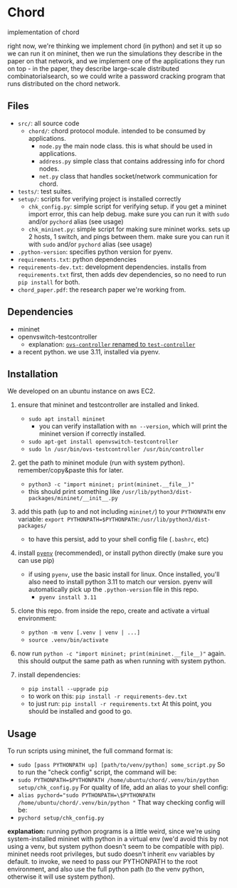 # Chord
implementation of chord

right now, we're thinking we implement chord (in python) and set it up so we 
can run it on mininet, then we run the simulations they describe in the paper 
on that network, and we implement one of the applications they run on top - in
the paper, they describe large-scale distributed combinatorialsearch, so we 
could write a password cracking program that runs distributed on the chord 
network.

## Files
- `src/`: all source code
    - `chord/`: chord protocol module. intended to be consumed by applications.
        - `node.py` the main node class. this is what should be used in applications.
        - `address.py` simple class that contains addressing info for chord nodes.
        - `net.py` class that handles socket/network communication for chord.
- `tests/`: test suites.
- `setup/`: scripts for verifying project is installed correctly
    - `chk_config.py`: simple script for verifying setup. if you get a mininet import error, this can help debug. make sure you can run it with `sudo` and/or `pychord` alias (see usage)
    - `chk_mininet.py`: simple script for making sure mininet works. sets up 2 hosts, 1 switch, and pings between them. make sure you can run it with `sudo` and/or `pychord` alias (see usage)
- `.python-version`: specifies python version for pyenv.
- `requirements.txt`: python dependencies
- `requirements-dev.txt`: development dependencies. installs from `requirements.txt` first, then adds dev dependencies, so no need to run `pip install` for both.
- `chord_paper.pdf`: the research paper we're working from.

## Dependencies
- mininet
- openvswitch-testcontroller
    - explanation: [`ovs-controller` renamed to `test-controller`](https://stackoverflow.com/a/47312367)
- a recent python. we use 3.11, installed via pyenv.

## Installation
We developed on an ubuntu instance on aws EC2.
1. ensure that mininet and testcontroller are installed and linked.
    - `sudo apt install mininet`
        - you can verify installation with `mn --version`, which will
            print the mininet version if correctly installed.
    - `sudo apt-get install openvswitch-testcontroller`
    - `sudo ln /usr/bin/ovs-testcontroller /usr/bin/controller`

2. get the path to mininet module (run with system python).
remember/copy&paste this for later.
    - `python3 -c "import mininet; print(mininet.__file__)"`
    - this should print something like 
    `/usr/lib/python3/dist-packages/mininet/__init__.py`
3. add this path (up to and not including `mininet/`) to your `PYTHONPATH`
env variable:
    `export PYTHONPATH=$PYTHONPATH:/usr/lib/python3/dist-packages/`
    - to have this persist, add to your shell config file (`.bashrc`, etc)
4. install [`pyenv`](https://github.com/pyenv/pyenv) (recommended), or install python directly
(make sure you can use pip)
    - if using `pyenv`, use the basic install for linux. Once installed, you'll also need to install
   python 3.11 to match our version. pyenv will automatically pick up the `.python-version`
    file in this repo.
        - `pyenv install 3.11`
5. clone this repo. from inside the repo, create and activate a virtual
environment:
    - `python -m venv [.venv | venv | ...]`
    - `source .venv/bin/activate`
6. now run `python -c "import mininet; print(mininet.__file__)"` again.
this should output the same path as when running with system python.
7. install dependencies:
    - `pip install --upgrade pip`
    - to work on this: `pip install -r requirements-dev.txt`
    - to just run: `pip install -r requirements.txt`
At this point, you should be installed and good to go.

## Usage

To run scripts using mininet, the full command format is:
- `sudo [pass PYTHONPATH up] [path/to/venv/python] some_script.py`
So to run the "check config" script, the command will be:
- `sudo PYTHONPATH=$PYTHONPATH /home/ubuntu/chord/.venv/bin/python setup/chk_config.py`
For quality of life, add an alias to your shell config:
- `alias pychord="sudo PYTHONPATH=\$PYTHONPATH /home/ubuntu/chord/.venv/bin/python "`
That way checking config will be:
- `pychord setup/chk_config.py`

**explanation:** running python programs is a little weird, since we're using system-installed
mininet with python in a virtual env (we'd avoid this by not using a venv, but system python
doesn't seem to be compatible with pip). mininet needs root privileges,
but sudo doesn't inherit `env` variables by default. to invoke, we need
to pass our PYTHONPATH to the root environment, and also use the full python
path (to the venv python, otherwise it will use system python).
